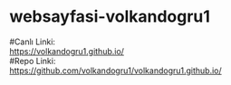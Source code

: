 # websayfasi-volkandogru1
#Canlı Linki:    
https://volkandogru1.github.io/     
#Repo Linki:     
https://github.com/volkandogru1/volkandogru1.github.io/      
